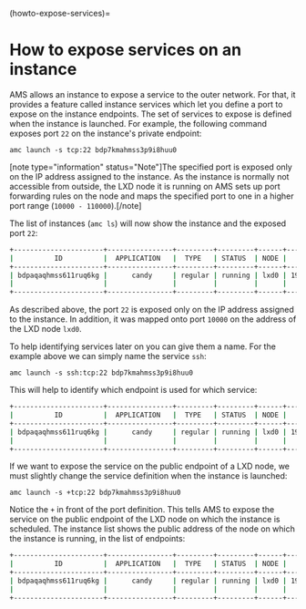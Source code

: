 (howto-expose-services)=
# How to expose services on an instance

AMS allows an instance to expose a service to the outer network. For that, it provides a feature called instance services which let you define a port to expose on the instance endpoints. The set of services to expose is defined when the instance is launched. For example, the following command exposes port `22` on the instance's private endpoint:

    amc launch -s tcp:22 bdp7kmahmss3p9i8huu0

[note type="information" status="Note"]The specified port is exposed only on the IP address assigned to the instance. As the instance is normally not accessible from outside, the LXD node it is running on AMS sets up port forwarding rules on the node and maps the specified port to one in a higher port range (`10000 - 110000`).[/note]

The list of instances (`amc ls`) will now show the instance and the exposed port `22`:

```bash
+----------------------+----------------+---------+---------+------+---------------+------------------------+
|          ID          |  APPLICATION   |  TYPE   | STATUS  | NODE |    ADDRESS    |       ENDPOINTS        |
+----------------------+----------------+---------+---------+------+---------------+------------------------+
| bdpaqaqhmss611ruq6kg |      candy     | regular | running | lxd0 | 192.168.100.2 | 192.168.100.2:22/tcp   |
|                      |                |         |         |      |               | 10.103.46.41:10000/tcp |
+----------------------+----------------+---------+---------+------+---------------+------------------------+
```

As described above, the port `22` is exposed only on the IP address assigned to the instance.
In addition, it was mapped onto port `10000` on the address of the LXD node `lxd0`.

To help identifying services later on you can give them a name. For the example above we can simply name the service `ssh`:

    amc launch -s ssh:tcp:22 bdp7kmahmss3p9i8huu0

This will help to identify which endpoint is used for which service:

```bash
+----------------------+----------------+---------+---------+------+---------------+----------------------------+
|          ID          |  APPLICATION   |  TYPE   | STATUS  | NODE |    ADDRESS    |       ENDPOINTS            |
+----------------------+----------------+---------+---------+------+---------------+----------------------------+
| bdpaqaqhmss611ruq6kg |      candy     | regular | running | lxd0 | 192.168.100.2 | ssh:192.168.100.2:22/tcp   |
|                      |                |         |         |      |               | ssh:10.103.46.41:10000/tcp |
+----------------------+----------------+---------+---------+------+---------------+----------------------------+
```

If we want to expose the service on the public endpoint of a LXD node, we must slightly change the service definition when the instance is launched:

    amc launch -s +tcp:22 bdp7kmahmss3p9i8huu0

Notice the `+` in front of the port definition. This tells AMS to expose the service on the public endpoint of the LXD node on which the instance is scheduled. The instance list shows the public address of the node on which the instance is running, in the list of endpoints:

```bash
+----------------------+----------------+---------+---------+------+---------------+------------------------+
|          ID          |  APPLICATION   |  TYPE   | STATUS  | NODE |    ADDRESS    |       ENDPOINTS        |
+----------------------+----------------+---------+---------+------+---------------+------------------------+
| bdpaqaqhmss611ruq6kg |      candy     | regular | running | lxd0 | 192.168.100.2 | 192.168.100.2:22/tcp   |
|                      |                |         |         |      |               | 147.3.23.6:10000/tcp   |
+----------------------+----------------+---------+---------+------+---------------+------------------------+
```

